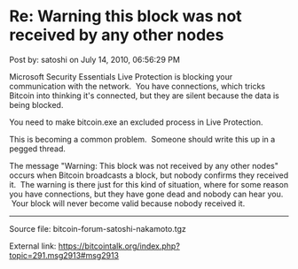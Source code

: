 # Re: Warning this block was not received by any other nodes

Post by: satoshi on July 14, 2010, 06:56:29 PM

Microsoft Security Essentials Live Protection is blocking your communication with the network. &nbsp;You have connections, which tricks Bitcoin into thinking it's connected, but they are silent because the data is being blocked.

You need to make bitcoin.exe an excluded process in Live Protection.

This is becoming a common problem. &nbsp;Someone should write this up in a pegged thread.

The message "Warning: This block was not received by any other nodes" occurs when Bitcoin broadcasts a block, but nobody confirms they received it. &nbsp;The warning is there just for this kind of situation, where for some reason you have connections, but they have gone dead and nobody can hear you. &nbsp;Your block will never become valid because nobody received it.

---

Source file: bitcoin-forum-satoshi-nakamoto.tgz

External link: https://bitcointalk.org/index.php?topic=291.msg2913#msg2913
